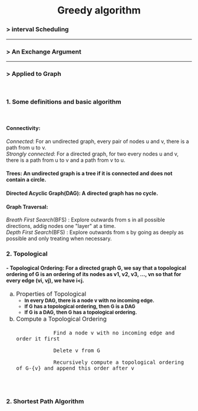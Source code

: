 <p style="text-align: center; font-weight: bold; font-size: 20pt"> Greedy algorithm</p>

### > **interval Scheduling**
----

### > **An Exchange Argument**

----

### > **Applied to Graph**
<br>

### **1. Some definitions and basic algorithm**
<br>

#### **Connectivity:** 
*Connected*: For an undirected graph, every pair of nodes u and v, there is a path from u to v. <br>
*Strongly connected*: For a directed graph, for two every nodes u and v, there is a path from u to v and a path from v to u.

#### **Trees:** An undirected graph is a tree if it is connected and does not contain a circle.

#### **Directed Acyclic Graph(DAG):** A directed graph has no cycle.

#### **Graph Traversal:**
*Breath First Search*(BFS) : Explore outwards from s in all possible directions, addig nodes one "layer" at a time.<br>
*Depth First Search*(BFS) : Explore outwards from s by going as deeply as possible and only treating when necessary.
<br>

### **2. Topological**
#### - **Topological Ordering:** For a directed graph G, we say that a topological ordering of G is an ordering of its nodes as v1, v2, v3, ..., vn so that for every edge (vi, vj), we have i<j.

<ol type='a' style="font-size: 12pt">
    <li>Properties of Topological
        <ul style="font-size: 10pt; font-weight: bold">
        <li>In every DAG, there is a node v with no incoming edge.</li>
        <li>If G has a topological ordering, then G is a DAG</li>
        <li>If G is a DAG, then G has a topological ordering.</li>
        </ul>
    </li>
    <li>Compute a Topological Ordering
        <br>
        <code style="font-size: 14px">
            Find a node v with no incoming edge and order it first<br>
            Delete v from G<br>
            Recursively compute a topological ordering of G-{v} and append this order after v
        </code>
    </li>

</ol>
<br>

### **2. Shortest Path Algorithm**





